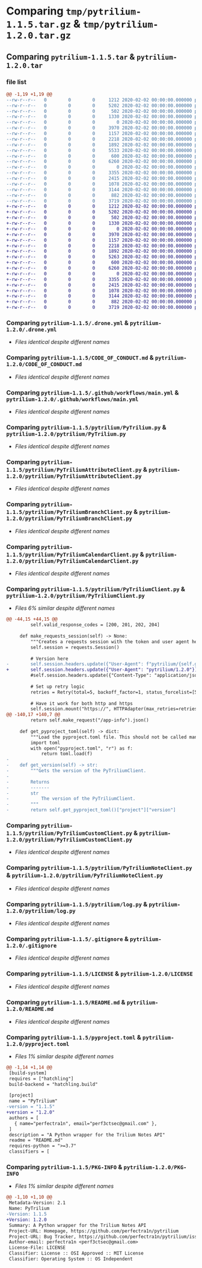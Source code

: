 # Comparing `tmp/pytrilium-1.1.5.tar.gz` & `tmp/pytrilium-1.2.0.tar.gz`

## Comparing `pytrilium-1.1.5.tar` & `pytrilium-1.2.0.tar`

### file list

```diff
@@ -1,19 +1,19 @@
--rw-r--r--   0        0        0     1212 2020-02-02 00:00:00.000000 pytrilium-1.1.5/.drone.yml
--rw-r--r--   0        0        0     5202 2020-02-02 00:00:00.000000 pytrilium-1.1.5/CODE_OF_CONDUCT.md
--rw-r--r--   0        0        0      502 2020-02-02 00:00:00.000000 pytrilium-1.1.5/.github/dependabot.yml
--rw-r--r--   0        0        0     1330 2020-02-02 00:00:00.000000 pytrilium-1.1.5/.github/workflows/main.yml
--rw-r--r--   0        0        0        0 2020-02-02 00:00:00.000000 pytrilium-1.1.5/logs/.gitkeep
--rw-r--r--   0        0        0     3970 2020-02-02 00:00:00.000000 pytrilium-1.1.5/pytrilium/PyTrilium.py
--rw-r--r--   0        0        0     1157 2020-02-02 00:00:00.000000 pytrilium-1.1.5/pytrilium/PyTriliumAttributeClient.py
--rw-r--r--   0        0        0     2218 2020-02-02 00:00:00.000000 pytrilium-1.1.5/pytrilium/PyTriliumBranchClient.py
--rw-r--r--   0        0        0     1892 2020-02-02 00:00:00.000000 pytrilium-1.1.5/pytrilium/PyTriliumCalendarClient.py
--rw-r--r--   0        0        0     5533 2020-02-02 00:00:00.000000 pytrilium-1.1.5/pytrilium/PyTriliumClient.py
--rw-r--r--   0        0        0      600 2020-02-02 00:00:00.000000 pytrilium-1.1.5/pytrilium/PyTriliumCustomClient.py
--rw-r--r--   0        0        0     6260 2020-02-02 00:00:00.000000 pytrilium-1.1.5/pytrilium/PyTriliumNoteClient.py
--rw-r--r--   0        0        0        0 2020-02-02 00:00:00.000000 pytrilium-1.1.5/pytrilium/__init__.py
--rw-r--r--   0        0        0     3355 2020-02-02 00:00:00.000000 pytrilium-1.1.5/pytrilium/log.py
--rw-r--r--   0        0        0     2415 2020-02-02 00:00:00.000000 pytrilium-1.1.5/.gitignore
--rw-r--r--   0        0        0     1078 2020-02-02 00:00:00.000000 pytrilium-1.1.5/LICENSE
--rw-r--r--   0        0        0     3144 2020-02-02 00:00:00.000000 pytrilium-1.1.5/README.md
--rw-r--r--   0        0        0      882 2020-02-02 00:00:00.000000 pytrilium-1.1.5/pyproject.toml
--rw-r--r--   0        0        0     3719 2020-02-02 00:00:00.000000 pytrilium-1.1.5/PKG-INFO
+-rw-r--r--   0        0        0     1212 2020-02-02 00:00:00.000000 pytrilium-1.2.0/.drone.yml
+-rw-r--r--   0        0        0     5202 2020-02-02 00:00:00.000000 pytrilium-1.2.0/CODE_OF_CONDUCT.md
+-rw-r--r--   0        0        0      502 2020-02-02 00:00:00.000000 pytrilium-1.2.0/.github/dependabot.yml
+-rw-r--r--   0        0        0     1330 2020-02-02 00:00:00.000000 pytrilium-1.2.0/.github/workflows/main.yml
+-rw-r--r--   0        0        0        0 2020-02-02 00:00:00.000000 pytrilium-1.2.0/logs/.gitkeep
+-rw-r--r--   0        0        0     3970 2020-02-02 00:00:00.000000 pytrilium-1.2.0/pytrilium/PyTrilium.py
+-rw-r--r--   0        0        0     1157 2020-02-02 00:00:00.000000 pytrilium-1.2.0/pytrilium/PyTriliumAttributeClient.py
+-rw-r--r--   0        0        0     2218 2020-02-02 00:00:00.000000 pytrilium-1.2.0/pytrilium/PyTriliumBranchClient.py
+-rw-r--r--   0        0        0     1892 2020-02-02 00:00:00.000000 pytrilium-1.2.0/pytrilium/PyTriliumCalendarClient.py
+-rw-r--r--   0        0        0     5263 2020-02-02 00:00:00.000000 pytrilium-1.2.0/pytrilium/PyTriliumClient.py
+-rw-r--r--   0        0        0      600 2020-02-02 00:00:00.000000 pytrilium-1.2.0/pytrilium/PyTriliumCustomClient.py
+-rw-r--r--   0        0        0     6260 2020-02-02 00:00:00.000000 pytrilium-1.2.0/pytrilium/PyTriliumNoteClient.py
+-rw-r--r--   0        0        0        0 2020-02-02 00:00:00.000000 pytrilium-1.2.0/pytrilium/__init__.py
+-rw-r--r--   0        0        0     3355 2020-02-02 00:00:00.000000 pytrilium-1.2.0/pytrilium/log.py
+-rw-r--r--   0        0        0     2415 2020-02-02 00:00:00.000000 pytrilium-1.2.0/.gitignore
+-rw-r--r--   0        0        0     1078 2020-02-02 00:00:00.000000 pytrilium-1.2.0/LICENSE
+-rw-r--r--   0        0        0     3144 2020-02-02 00:00:00.000000 pytrilium-1.2.0/README.md
+-rw-r--r--   0        0        0      882 2020-02-02 00:00:00.000000 pytrilium-1.2.0/pyproject.toml
+-rw-r--r--   0        0        0     3719 2020-02-02 00:00:00.000000 pytrilium-1.2.0/PKG-INFO
```

### Comparing `pytrilium-1.1.5/.drone.yml` & `pytrilium-1.2.0/.drone.yml`

 * *Files identical despite different names*

### Comparing `pytrilium-1.1.5/CODE_OF_CONDUCT.md` & `pytrilium-1.2.0/CODE_OF_CONDUCT.md`

 * *Files identical despite different names*

### Comparing `pytrilium-1.1.5/.github/workflows/main.yml` & `pytrilium-1.2.0/.github/workflows/main.yml`

 * *Files identical despite different names*

### Comparing `pytrilium-1.1.5/pytrilium/PyTrilium.py` & `pytrilium-1.2.0/pytrilium/PyTrilium.py`

 * *Files identical despite different names*

### Comparing `pytrilium-1.1.5/pytrilium/PyTriliumAttributeClient.py` & `pytrilium-1.2.0/pytrilium/PyTriliumAttributeClient.py`

 * *Files identical despite different names*

### Comparing `pytrilium-1.1.5/pytrilium/PyTriliumBranchClient.py` & `pytrilium-1.2.0/pytrilium/PyTriliumBranchClient.py`

 * *Files identical despite different names*

### Comparing `pytrilium-1.1.5/pytrilium/PyTriliumCalendarClient.py` & `pytrilium-1.2.0/pytrilium/PyTriliumCalendarClient.py`

 * *Files identical despite different names*

### Comparing `pytrilium-1.1.5/pytrilium/PyTriliumClient.py` & `pytrilium-1.2.0/pytrilium/PyTriliumClient.py`

 * *Files 6% similar despite different names*

```diff
@@ -44,15 +44,15 @@
         self.valid_response_codes = [200, 201, 202, 204]
 
     def make_requests_session(self) -> None:
         """Creates a requests session with the token and user agent header."""
         self.session = requests.Session()
 
         # Version here
-        self.session.headers.update({"User-Agent": f"pytrilium/{self.get_version()}"})
+        self.session.headers.update({"User-Agent": "pytrilium/1.2.0"})
         #self.session.headers.update({"Content-Type": "application/json"})
 
         # Set up retry logic
         retries = Retry(total=5, backoff_factor=1, status_forcelist=[502, 503, 504])
 
         # Have it work for both http and https
         self.session.mount("https://", HTTPAdapter(max_retries=retries))
@@ -140,17 +140,7 @@
         return self.make_request("/app-info").json()
     
     def get_pyproject_toml(self) -> dict:
         """Load the pyproject.toml file. This should not be called manually."""
         import toml
         with open("pyproject.toml", "r") as f:
             return toml.load(f)
-
-    def get_version(self) -> str:
-        """Gets the version of the PyTriliumClient.
-
-        Returns
-        -------
-        str
-            The version of the PyTriliumClient.
-        """
-        return self.get_pyproject_toml()["project"]["version"]
```

### Comparing `pytrilium-1.1.5/pytrilium/PyTriliumCustomClient.py` & `pytrilium-1.2.0/pytrilium/PyTriliumCustomClient.py`

 * *Files identical despite different names*

### Comparing `pytrilium-1.1.5/pytrilium/PyTriliumNoteClient.py` & `pytrilium-1.2.0/pytrilium/PyTriliumNoteClient.py`

 * *Files identical despite different names*

### Comparing `pytrilium-1.1.5/pytrilium/log.py` & `pytrilium-1.2.0/pytrilium/log.py`

 * *Files identical despite different names*

### Comparing `pytrilium-1.1.5/.gitignore` & `pytrilium-1.2.0/.gitignore`

 * *Files identical despite different names*

### Comparing `pytrilium-1.1.5/LICENSE` & `pytrilium-1.2.0/LICENSE`

 * *Files identical despite different names*

### Comparing `pytrilium-1.1.5/README.md` & `pytrilium-1.2.0/README.md`

 * *Files identical despite different names*

### Comparing `pytrilium-1.1.5/pyproject.toml` & `pytrilium-1.2.0/pyproject.toml`

 * *Files 1% similar despite different names*

```diff
@@ -1,14 +1,14 @@
 [build-system]
 requires = ["hatchling"]
 build-backend = "hatchling.build"
 
 [project]
 name = "PyTrilium"
-version = "1.1.5"
+version = "1.2.0"
 authors = [
   { name="perfectra1n", email="perf3ctsec@gmail.com" },
 ]
 description = "A Python wrapper for the Trilium Notes API"
 readme = "README.md"
 requires-python = ">=3.7"
 classifiers = [
```

### Comparing `pytrilium-1.1.5/PKG-INFO` & `pytrilium-1.2.0/PKG-INFO`

 * *Files 1% similar despite different names*

```diff
@@ -1,10 +1,10 @@
 Metadata-Version: 2.1
 Name: PyTrilium
-Version: 1.1.5
+Version: 1.2.0
 Summary: A Python wrapper for the Trilium Notes API
 Project-URL: Homepage, https://github.com/perfectra1n/pytrilium
 Project-URL: Bug Tracker, https://github.com/perfectra1n/pytrilium/issues
 Author-email: perfectra1n <perf3ctsec@gmail.com>
 License-File: LICENSE
 Classifier: License :: OSI Approved :: MIT License
 Classifier: Operating System :: OS Independent
```

